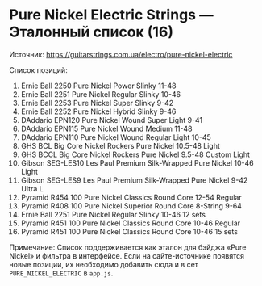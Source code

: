 # Pure Nickel Electric Strings — Эталонный список (16)

Источник: https://guitarstrings.com.ua/electro/pure-nickel-electric

Список позиций:

1. Ernie Ball 2250 Pure Nickel Power Slinky 11-48
2. Ernie Ball 2251 Pure Nickel Regular Slinky 10-46
3. Ernie Ball 2253 Pure Nickel Super Slinky 9-42
4. Ernie Ball 2252 Pure Nickel Hybrid Slinky 9-46
5. DAddario EPN120 Pure Nickel Wound Super Light 9-41
6. DAddario EPN115 Pure Nickel Wound Medium 11-48
7. DAddario EPN110 Pure Nickel Wound Regular Light 10-45
8. GHS BCL Big Core Nickel Rockers Pure Nickel 10.5-48 Light
9. GHS BCCL Big Core Nickel Rockers Pure Nickel 9.5-48 Custom Light
10. Gibson SEG-LES10 Les Paul Premium Silk-Wrapped Pure Nickel 10-46 Light
11. Gibson SEG-LES9 Les Paul Premium Silk-Wrapped Pure Nickel 9-42 Ultra L
12. Pyramid R454 100 Pure Nickel Classics Round Core 12-54 Regular
13. Pyramid R408 100 Pure Nickel Superior Round Core 8-String 9-64
14. Ernie Ball 2251 Pure Nickel Regular Slinky 10-46 12 sets
15. Pyramid R451 100 Pure Nickel Classics Round Core 10-46 Regular
16. Pyramid R451 100 Pure Nickel Classics Round Core 10-46 15 sets

Примечание: Список поддерживается как эталон для бэйджа «Pure Nickel» и фильтра в интерфейсе. Если на сайте-источнике появятся новые позиции, их необходимо добавить сюда и в сет `PURE_NICKEL_ELECTRIC` в `app.js`. 
